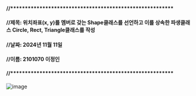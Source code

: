 #### //********************************************************
#### //제목: 위치좌표(x, y)를 멤버로 갖는 Shape클래스를 선언하고 이를 상속한 파생클래스 Circle, Rect, Triangle클래스를 작성
#### //날짜: 2024년 11월 11일
#### //이름: 2101070 이정인
#### //********************************************************

![image](https://github.com/user-attachments/assets/1f6bb7bf-fbf8-46b3-ab0c-85c90e8adee0)

